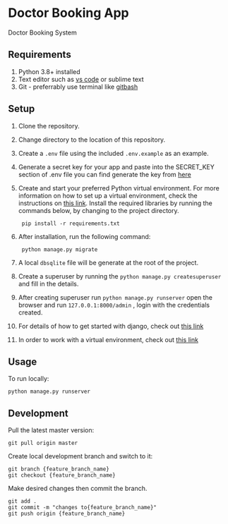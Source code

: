 # Doctor Booking App

Doctor Booking System

## Requirements

1. Python 3.8+ installed
2. Text editor such as [vs code](https://code.visualstudio.com/) or sublime text
3. Git - preferrably use terminal like [gitbash](https://gitforwindows.org/)

## Setup

1. Clone the repository.
2. Change directory to the location of this repository.
3. Create a `.env` file using the included `.env.example` as an example.
4. Generate a secret key for your app and paste into the SECRET_KEY section of .env file
you can find generate the key from [here](https://djecrety.ir/)
5. Create and start your preferred Python virtual environment. For
more information on how to set up a virtual environment, check the instructions on [this link](https://tutorial.djangogirls.org/en/django_installation/). Install the required libraries by running the commands below, by changing to
the project directory.

        pip install -r requirements.txt

6. After installation, run the following command:

        python manage.py migrate

7. A local ```dbsqlite``` file will be generate at the root of the project.
8. Create a superuser by running the ``python manage.py createsuperuser`` and fill in the details.
9. After creating superuser run ``python manage.py runserver`` open the browser and run  ``127.0.0.1:8000/admin`` , login with the credentials created.
10. For details of how to get started with django, check out [this link](https://www.djangoproject.com/start/)
11. In order to work with a virtual environment, check out [this link](https://tutorial.djangogirls.org/en/installation/#pythonanywhere)

## Usage

To run locally:

    python manage.py runserver

## Development

Pull the latest master version:

    git pull origin master

Create local development branch and switch to it:

    git branch {feature_branch_name}
    git checkout {feature_branch_name}

Make desired changes then commit the branch.

    git add .
    git commit -m "changes to{feature_branch_name}"
    git push origin {feature_branch_name}
